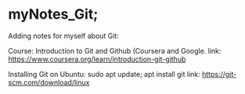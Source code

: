 # myNotes_Git;

Adding notes for myself about Git:


Course: Introduction to Git and Github (Coursera and Google.
link: https://www.coursera.org/learn/introduction-git-github


Installing Git on Ubuntu: 
sudo apt update; apt install git
link: https://git-scm.com/download/linux
